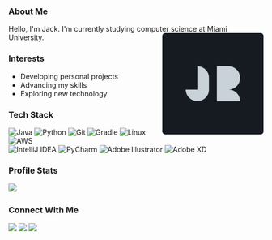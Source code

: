 ### About Me
Hello, I'm Jack. I'm currently studying computer science at Miami University.
<img align="right" width="200" src="logo.svg">

### Interests
- Developing personal projects
- Advancing my skills
- Exploring new technology

### Tech Stack
![Java](https://img.shields.io/badge/Java-%23ED8B00.svg?style=flat&logo=java&logoColor=white)
![Python](https://img.shields.io/badge/Python-3670A0?style=flat&logo=python&logoColor=ffdd54)
![Git](https://img.shields.io/badge/Git-%23F05033.svg?style=flat&logo=git&logoColor=white)
![Gradle](https://img.shields.io/badge/Gradle-02303A.svg?style=flat&logo=Gradle&logoColor=white)
![Linux](https://img.shields.io/badge/Linux-FCC624?style=for-the-badge&logo=linux&logoColor=black&style=flat)
![AWS](https://img.shields.io/badge/AWS-%23FF9900.svg?style=flat&logo=amazon-aws&logoColor=white) \
![IntelliJ IDEA](https://img.shields.io/badge/IntelliJ%20IDEA-000000.svg?style=flat&logo=intellij-idea&logoColor=white)
![PyCharm](https://img.shields.io/badge/PyCharm-143?style=flat&logo=pycharm&logoColor=black&color=black&labelColor=green)
![Adobe Illustrator](https://img.shields.io/badge/Illustrator-%23FF9A00.svg?style=flat&logo=adobeillustrator&logoColor=white)
![Adobe XD](https://img.shields.io/badge/XD-470137?style=flat&logo=Adobe%20XD&logoColor=#FF61F6)

### Profile Stats
<img height="170em" src="https://github-readme-stats.vercel.app/api/top-langs/?username=jackdroach&bg_color=161b22&title_color=c9d1d9&text_color=c9d1d9&border_radius=6&card_width=300&layout=compact&langs_count=8&hide_border=true"/>

### Connect With Me
<a href="https://www.jackdroach.com"><img src="https://img.shields.io/badge/-jackdroach.com-D14836?style=flat&logo=Google-Chrome&logoColor=white"/></a>
<a href="https://linkedin.com/in/jackdroach"><img src="https://img.shields.io/badge/-Jack%20Roach-D14836?style=flat&logo=Linkedin&logoColor=white"/></a>
<a href="mailto:roachjd2@miamioh.edu"><img src="https://img.shields.io/badge/-roachjd2@miamioh.edu-D14836?style=flat&logo=Gmail&logoColor=white"/></a>
